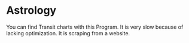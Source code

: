 # Astrology
You can find Transit charts with this Program. It is very slow because of lacking optimization. It is scraping from a website.
